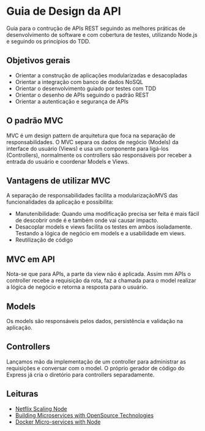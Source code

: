 # Guia de Design da API

Guia para o contrução de APIs REST seguindo as melhores práticas de desenvolvimento de software e com cobertura de testes, utilizando Node.js e seguindo os princípios do TDD.
## Objetivos gerais

+ Orientar a construção de aplicações modularizadas e desacopladas
+ Orientar a integração com banco de dados NoSQL
+ Orientar o desenvolvimento guiado por testes com TDD
+ Orientar o desenho de APIs seguindo o padrão REST
+ Orientar a autenticação e segurança de APIs

## O padrão MVC

MVC é um design pattern de arquitetura que foca na separação de responsabilidades. O MVC separa os dados de negócio (Models) da interface do usuário (Views) e usa um componente para ligá-los (Controllers), normalmente os controllers são responsáveis por receber a entrada do usuário e coordenar Models e Views.

## Vantagens de utilizar MVC

A separação de responsabilidades facilita a modularizaçãoMVS das funcionalidades da aplicação e possibilita:

+ Manutenibilidade: Quando uma modificação precisa ser feita é mais fácil de descobrir onde é e também onde vai causar impacto.
+ Desacoplar models e views facilita os testes em ambos isoladamente. Testando a lógica de negócio em models e a usabilidade em views.
+ Reutilização de código

## MVC em API

Nota-se que para APIs, a parte da view não é aplicada. Assim mm APIs o controller recebe a requisição da rota, faz a chamada para o model realizar a lógica de negócio e retorna a resposta para o usuário.
## Models

Os models são responsáveis pelos dados, persistência e validação na aplicação.

## Controllers

Lançamos mão da implementação de um controller para administrar as requisições e conversar com o model. O próprio gerador de código do Express
já cria o diretório para controllers separadamente.

## Leituras

+ [Netflix Scaling Node](https://medium.com/@nodejs/netflixandchill-how-netflix-scales-with-node-js-and-containers-cf63c0b92e57#.9bzn8wm4u)
+ [Building Microservices with OpenSource Technologies](http://www.developer.com/open/building-microservices-with-open-source-technologies.html)
+ [Docker Micro-services with Node](http://anandmanisankar.com/posts/docker-container-nginx-node-redis-example/)
